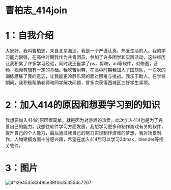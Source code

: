 # 曹柏志_414join
# 1：自我介绍
大家好，我叫曹柏志，来自北京海淀。我是一个严谨认真，热爱生活的人。我的学习能力很强，在高中时期我作为共青团员，参加了许多团学和实践活动，这些经历让我积累了许多学习经验，同时我还自学了ps，剪映，au等软件，对修图，音频，视频剪辑有一定的基础。我吃苦耐劳，在高中时期我加入了国旗队，一次次的训练磨练了我的意志，让我能更冷静乐观的面对困难与挑战。我乐于助人，在学校期间，我积极帮助老师和同学解决问题，曾多次获得西城区三好学生奖项。
# 2：加入414的原因和想要学习到的知识
我想要加入414的原因很简单，就是因为对游戏的热爱。此次加入414也是为了完善自己的能力，我想往软件学习方面发展，我想学习更多和制作游戏有关的软件，提升自己的个人能力，最后通过我自己的努力实现制作游戏的梦想。我对场景制作，人物建模方面十分感兴趣，希望在加入414后可以学习3dmax，blender等相关软件。
# 3：图片
![4f12e453583495e38f0b3c3554c7267](https://github.com/Yozorawo/CaoBaiZhi_414join/assets/146621057/34fa1c2b-6e26-48c2-a5a2-ce572cd9ce31)




